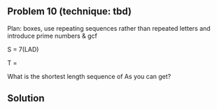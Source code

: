 ## Problem 10 (technique: tbd)

Plan: boxes, use repeating sequences rather than repeated letters and introduce prime numbers & gcf

S = 7(LAD)

T = 

What is the shortest length sequence of As you can get?

## Solution

